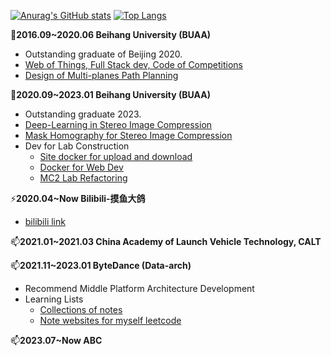 [![Anurag's GitHub stats](https://github-readme-stats.vercel.app/api?username=ywz978020607&theme=tokyonight&show_icons=true&include_all_commits=true&count_private=true)](https://github.com/anuraghazra/github-readme-stats)
[![Top Langs](https://github-readme-stats.vercel.app/api/top-langs/?username=ywz978020607&theme=tokyonight&layout=compact&hide=javascript,css,html&langs_count=6&card_width=280)](https://github.com/anuraghazra/github-readme-stats)


🔭**2016.09~2020.06 Beihang University (BUAA)**
- Outstanding graduate of Beijing 2020.
- [Web of Things, Full Stack dev, Code of Competitions](https://github.com/ywz978020607/History)
- [Design of Multi-planes Path Planning](https://github.com/ywz978020607/Multi-planes-path-planning)

🌱**2020.09~2023.01 Beihang University (BUAA)**
- Outstanding graduate 2023.
- [Deep-Learning in Stereo Image Compression](https://github.com/ywz978020607/HESIC)
- [Mask Homography for Stereo Image Compression](https://github.com/ywz978020607/MASIC)
- Dev for Lab Construction
  - [Site docker for upload and download](https://github.com/ywz978020607/docker_nginx_with_manage)
  - [Docker for Web Dev](https://github.com/ywz978020607/dockerweb)
  - [MC2 Lab Refactoring](https://github.com/MC-2-Lab/MC-2)

⚡**2020.04~Now Bilibili-摸鱼大鸽**
- [bilibili link](https://space.bilibili.com/250616280)

📫**2021.01~2021.03 China Academy of Launch Vehicle Technology, CALT**

📫**2021.11~2023.01 ByteDance (Data-arch)**
- Recommend Middle Platform Architecture Development
- Learning Lists
  - [Collections of notes](https://j1gkjgppjx.feishu.cn/wiki/wikcnj8FJWceKDfvLDZnkupYnkb)
  - [Note websites for myself leetcode](https://ywz978020607.github.io/leetcode/#/lcof2/)

📫**2023.07~Now ABC**

<!--🏠[Repo Home Page](https://ywz978020607.github.io/)-->
